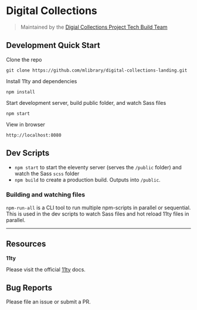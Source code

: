 # Digital Collections

> Maintained by the [Digial Collections Project Tech Build Team](dcp-tech-build-team@umich.edu)

## Development Quick Start

Clone the repo

```
git clone https://github.com/mlibrary/digital-collections-landing.git
```

Install 11ty and dependencies

```
npm install
```

Start development server, build public folder, and watch Sass files

```
npm start
```

View in browser

```
http://localhost:8080
```

## Dev Scripts

- `npm start` to start the eleventy server (serves the `/public` folder) and watch the Sass `scss` folder
- `npm build` to create a production build. Outputs into `/public`.

### Building and watching files

`npm-run-all` is a CLI tool to run multiple npm-scripts in parallel or sequential. This is used in the dev scripts to watch Sass files and hot reload 11ty files in parallel.

---

## Resources

**11ty**

Please visit the official [11ty](https://www.11ty.dev/docs/) docs.

## Bug Reports

Please file an issue or submit a PR.

